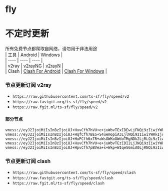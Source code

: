 # fly
# 不定时更新
所有免费节点都爬取自网络，请勿用于非法用途  
|  工具  | Android  | Windows  |  
|  ----  | ----   | ----  |  
| v2ray  | [v2rayNG](https://github.com/2dust/v2rayNG/releases) | [v2rayN](https://github.com/2dust/v2rayN/releases) |  
| Clash  | [Clash For Android](https://github.com/Kr328/ClashForAndroid/releases) | [Clash For Windows](https://github.com/Fndroid/clash_for_windows_pkg/releases) | 
  
### 节点更新订阅  v2ray
- `https://raw.githubusercontent.com/ts-sf/fly/speed/v2`  
- `https://raw.fastgit.org/ts-sf/fly/speed/v2`  
- `https://raw.fgit.ml/ts-sf/fly/speed/v2`  
#### 部分节点  
``` 
vmess://eyJ2IjoiMiIsInBzIjoi8J+HuvCfh7hVU+e+juWbvTExIDEwLjFNQi9zIiwiYWRkIjoiNjQuMzIuNC41MyIsInBvcnQiOiI0MzU1NiIsImlkIjoiODY1MzAwNGYtZGU2Ny00NGMyLTljY2UtZTA4MzA5MzNmYjAzIiwiYWlkIjoiNjQiLCJzY3kiOiJhdXRvIiwibmV0IjoidGNwIiwidHlwZSI6Im5vbmUiLCJob3N0IjoiIiwicGF0aCI6Ii8iLCJ0bHMiOiIiLCJzbmkiOiIiLCJ0ZXN0X25hbWUiOiJVU+e+juWbvTExIn0=
vmess://eyJ2IjoiMiIsInBzIjoi8J+HqfCfh7BES+S4uem6piA3LjlNQi9zIiwiYWRkIjoiY3Nnby5jb20iLCJwb3J0IjoiMjA1MiIsImlkIjoiODQxMzRkOTAtZTRmZS00YTg2LWM4ZDYtNGQ3YmVkYjNjMzMzIiwiYWlkIjoiMCIsInNjeSI6ImF1dG8iLCJuZXQiOiJ3cyIsInR5cGUiOiIiLCJob3N0IjoiNDUuMTQ0LjE1Mi4yMzEuY3lobWFsbC5ldS5vcmciLCJwYXRoIjoiL3ZtZXNzIiwidGxzIjoiIiwic25pIjoiIiwidGVzdF9uYW1lIjoiREvkuLnpuqYifQ==
vmess://eyJ2IjoiMiIsInBzIjoi8J+HuPCfh6xTR+aWsOWKoOWdoTMgNDk2LjRLQi9zIiwiYWRkIjoic2k0Y28uMDl2cG4uY29tIiwicG9ydCI6IjgwIiwiaWQiOiIwMzRmN2U4OC01NjFhLTRmYjktYjkxNy00YWIzMzQzYjY3NTUiLCJhaWQiOiIwIiwic2N5IjoiYXV0byIsIm5ldCI6IndzIiwidHlwZSI6Im5vbmUiLCJob3N0Ijoic2k0Y28uMDl2cG4uY29tIiwicGF0aCI6Ii92bWVzcy8iLCJ0bHMiOiIiLCJzbmkiOiJzaTRjby4wOXZwbi5jb20iLCJ0ZXN0X25hbWUiOiJTR+aWsOWKoOWdoTMifQ==
vmess://eyJ2IjoiMiIsInBzIjoi8J+HuvCfh7hVU+e+juWbvTEzIDI2LjJNQi9zIiwiYWRkIjoiNjQuMzIuMjAuMTA0IiwicG9ydCI6IjQwMDM5IiwiaWQiOiJjMWJhZDlhNi0xNDgyLTQ5NDEtYTBjNC1lODVmM2NiYmNiNWEiLCJhaWQiOiI2NCIsInNjeSI6ImF1dG8iLCJuZXQiOiJ0Y3AiLCJ0eXBlIjoibm9uZSIsImhvc3QiOiJkZDIuMTgwOC5jZiIsInBhdGgiOiJlM2EzNzkwOSIsInRscyI6IiIsInNuaSI6IiIsInRlc3RfbmFtZSI6IlVT576O5Zu9MTMifQ==
vmess://eyJ2IjoiMiIsInBzIjoi8J+HpvCfh7pBVea+s+Wkp+WIqeS6miA0LjRNQi9zIiwiYWRkIjoiMjAzLjI4LjguMjA3IiwicG9ydCI6IjQ0MyIsImlkIjoiYTEyOGE1YWYtNTE4YS00YmM4LTg1MWUtYjFmNjhiMmM0OWQyIiwiYWlkIjoiMCIsInNjeSI6ImF1dG8iLCJuZXQiOiJ3cyIsInR5cGUiOiJub25lIiwiaG9zdCI6IjQuc2FpbnRpbmsuZXUub3JnIiwicGF0aCI6InJvMi52MnJheXNlcnYuY29tL3ZtZXNzIiwidGxzIjoidGxzIiwic25pIjoiIiwidGVzdF9uYW1lIjoiQVXmvrPlpKfliKnkupoifQ==
```
### 节点更新订阅  clash
- `https://raw.githubusercontent.com/ts-sf/fly/speed/clash`  
- `https://raw.fastgit.org/ts-sf/fly/speed/clash`  
- `https://raw.fgit.ml/ts-sf/fly/speed/clash`  


